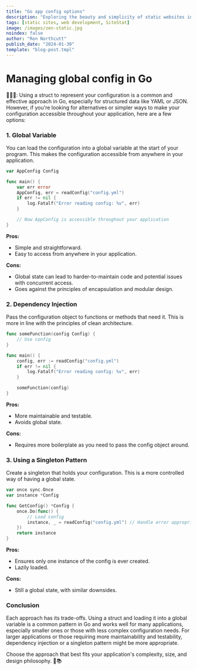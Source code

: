 ```yaml
---
title: "Go app config options"
description: "Exploring the beauty and simplicity of static websites in the modern web era."
tags: [static sites, web development, SiteStat]
image: /images/zen-static.jpg
noindex: false
author: "Ron Northcutt"
publish_date: "2024-01-30"
template: "blog-post.tmpl"
---
```


# Managing global config in Go
🧙🏾‍♂️: Using a struct to represent your configuration is a common and effective approach in Go, especially for structured data like YAML or JSON. However, if you're looking for alternatives or simpler ways to make your configuration accessible throughout your application, here are a few options:

### 1. Global Variable

You can load the configuration into a global variable at the start of your program. This makes the configuration accessible from anywhere in your application.

```go
var AppConfig Config

func main() {
    var err error
    AppConfig, err = readConfig("config.yml")
    if err != nil {
        log.Fatalf("Error reading config: %v", err)
    }

    // Now AppConfig is accessible throughout your application
}
```

**Pros:**
- Simple and straightforward.
- Easy to access from anywhere in your application.

**Cons:**
- Global state can lead to harder-to-maintain code and potential issues with concurrent access.
- Goes against the principles of encapsulation and modular design.

### 2. Dependency Injection

Pass the configuration object to functions or methods that need it. This is more in line with the principles of clean architecture.

```go
func someFunction(config Config) {
    // Use config
}

func main() {
    config, err := readConfig("config.yml")
    if err != nil {
        log.Fatalf("Error reading config: %v", err)
    }

    someFunction(config)
}
```

**Pros:**
- More maintainable and testable.
- Avoids global state.

**Cons:**
- Requires more boilerplate as you need to pass the config object around.

### 3. Using a Singleton Pattern

Create a singleton that holds your configuration. This is a more controlled way of having a global state.

```go
var once sync.Once
var instance *Config

func GetConfig() *Config {
    once.Do(func() {
        // Load config
        instance, _ = readConfig("config.yml") // Handle error appropriately
    })
    return instance
}
```

**Pros:**
- Ensures only one instance of the config is ever created.
- Lazily loaded.

**Cons:**
- Still a global state, with similar downsides.

### Conclusion

Each approach has its trade-offs. Using a struct and loading it into a global variable is a common pattern in Go and works well for many applications, especially smaller ones or those with less complex configuration needs. For larger applications or those requiring more maintainability and testability, dependency injection or a singleton pattern might be more appropriate.

Choose the approach that best fits your application's complexity, size, and design philosophy. 🚀📚
